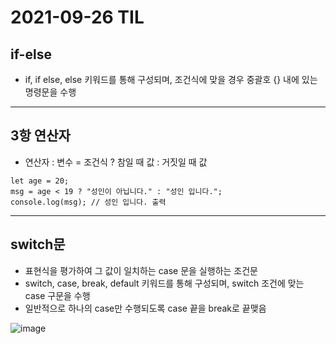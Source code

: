 # 2021-09-26 TIL

## if-else
* if, if else, else 키워드를 통해 구성되며, 조건식에 맞을 경우 중괄호 {} 내에 있는 명령문을 수행
***

## 3항 연산자
* 연산자 : 변수 = 조건식 ? 참일 때 값 : 거짓일 때 값
~~~
let age = 20;
msg = age < 19 ? "성인이 아닙니다." : "성인 입니다.";
console.log(msg); // 성인 입니다. 출력
~~~
***
## switch문
* 표현식을 평가하여 그 값이 일치하는 case 문을 실행하는 조건문
* switch, case, break, default 키워드를 통해 구성되며, switch 조건에 맞는 case 구문을 수행
* 일반적으로 하나의 case만 수행되도록 case 끝을 break로 끝맺음

![image](https://user-images.githubusercontent.com/58898466/134795379-68db6c70-7868-4e96-a9e3-4d3ecd220541.png) 
